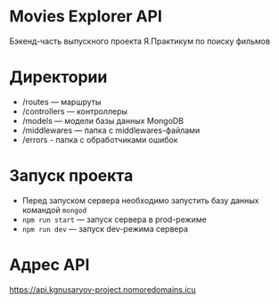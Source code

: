# Movies Explorer API
Бэкенд-часть выпускного проекта Я.Практикум по поиску фильмов

# Директории

* /routes — маршруты
* /controllers — контроллеры
* /models — модели базы данных MongoDB
* /middlewares — папка с middlewares-файлами
* /errors - папка с обработчиками ошибок

# Запуск проекта

* Перед запуском сервера необходимо запустить базу данных командой `mongod`
* `npm run start` — запуск сервера в prod-режиме
* `npm run dev` — запуск dev-режима сервера


# Адрес API

https://api.kgnusaryov-project.nomoredomains.icu

